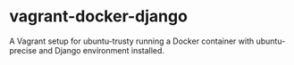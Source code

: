 vagrant-docker-django
=====================

A Vagrant setup for ubuntu-trusty running a Docker container with ubuntu-precise and Django environment installed.

